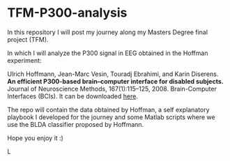 # TFM-P300-analysis

In this repository I will post my journey along my Masters Degree final project (TFM). 

In which I will analyze the P300 signal in EEG obtained in the Hoffman experiment:

Ulrich Hoffmann, Jean-Marc Vesin, Touradj Ebrahimi, and Karin Diserens. **An efficient P300-based brain–computer interface for disabled subjects.** Journal of Neuroscience
Methods, 167(1):115–125, 2008. Brain-Computer Interfaces (BCIs). It can be downloaded <a href="https://www.sciencedirect.com/science/article/abs/pii/S0165027007001094?dgcid=api_sd_search-api-endpoint" target="_blank">here</a>.

The repo will contain the data obtained by Hoffman, a self explanatory playbook I developed for the journey and some Matlab scripts where we use the BLDA classifier proposed by Hoffmann.

Hope you enjoy it :)

L

